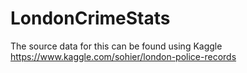 # LondonCrimeStats
The source data for this can be found using Kaggle https://www.kaggle.com/sohier/london-police-records
